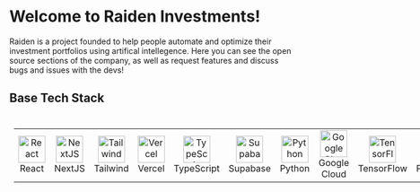 # Welcome to Raiden Investments!

Raiden is a project founded to help people automate and optimize their investment portfolios using artifical intellegence. Here you can see the open source sections of the company, as well as request features and discuss bugs and issues with the devs!

## Base Tech Stack

<div style="display: inline-block; text-align: center; margin: 8px;">
  <table>
    <!-- Frontend Frameworks & Libraries -->
    <tr>
      <td align="center" width="96">
        <img src="https://cdn.jsdelivr.net/gh/devicons/devicon/icons/react/react-original.svg" width="48" height="48" alt="React" />
        <br>React
      </td>
      <td align="center" width="96">
        <img src="https://cdn.jsdelivr.net/gh/devicons/devicon/icons/nextjs/nextjs-original.svg" width="48" height="48" alt="NextJS" />
        <br>NextJS
      </td>
      <td align="center" width="96">
        <img src="https://cdn.jsdelivr.net/gh/devicons/devicon/icons/tailwindcss/tailwindcss-original.svg" width="48" height="48" alt="Tailwind" />
        <br>Tailwind
      </td>
      <td align="center" width="96">
        <img src="https://cdn.jsdelivr.net/gh/devicons/devicon/icons/vercel/vercel-original.svg" width="48" height="48" alt="Vercel" />
        <br>Vercel
      </td>
      <td align="center" width="96">
        <img src="https://cdn.jsdelivr.net/gh/devicons/devicon/icons/typescript/typescript-plain.svg" width="48" height="48" alt="TypeScript" />
        <br>TypeScript
      </td>
            <td align="center" width="96">
        <img src="https://cdn.jsdelivr.net/gh/devicons/devicon/icons/firebase/firebase-original.svg" width="48" height="48" alt="Supabase" />
        <br>Supabase
      </td>
    <!-- Cloud & ML -->
            <td align="center" width="96">
        <img src="https://cdn.jsdelivr.net/gh/devicons/devicon/icons/python/python-plain.svg" width="48" height="48" alt="Python" />
        <br>Python
      </td>
      <td align="center" width="96">
        <img src="https://cdn.jsdelivr.net/gh/devicons/devicon/icons/googlecloud/googlecloud-original.svg" width="48" height="48" alt="Google Cloud" />
        <br>Google Cloud
      </td>
      <td align="center" width="96">
        <img src="https://cdn.jsdelivr.net/gh/devicons/devicon/icons/tensorflow/tensorflow-original.svg" width="48" height="48" alt="TensorFlow" />
        <br>TensorFlow
      </td>
      <td align="center" width="96">
        <img src="https://cdn.jsdelivr.net/gh/devicons/devicon/icons/pytorch/pytorch-original.svg" width="48" height="48" alt="PyTorch" />
        <br>PyTorch
      </td>
    </tr>
  </table>
</div>
